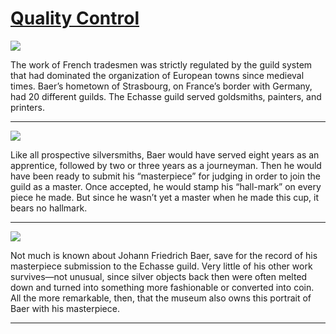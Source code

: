 # [Quality Control](http://artsmia.github.io/griot/#/stories/2542)

![](http://cdn.dx.artsmia.org/thumbs/tn_2014_TDX_MIAArtStories_226.jpg)

The work of French tradesmen was strictly regulated by the guild system that had dominated the organization of European towns since medieval times. Baer’s hometown of Strasbourg, on France’s border with Germany, had 20 different guilds. The Echasse guild served goldsmiths, painters, and printers.

---

![](http://cdn.dx.artsmia.org/thumbs/tn_141226_mia329_5043420.jpg)

Like all prospective silversmiths, Baer would have served eight years as an apprentice, followed by two or three years as a journeyman. Then he would have been ready to submit his “masterpiece” for judging in order to join the guild as a master. Once accepted, he would stamp his “hall-mark” on every piece he made. But since he wasn’t yet a master when he made this cup, it bears no hallmark.

---

![](http://cdn.dx.artsmia.org/thumbs/tn_mia_5017530.jpg)

Not much is known about Johann Friedrich Baer, save for the record of his masterpiece submission to the Echasse guild. Very little of his other work survives—not unusual, since silver objects back then were often melted down and turned into something more fashionable or converted into coin. All the more remarkable, then, that the museum also owns this portrait of Baer with his masterpiece.

---
